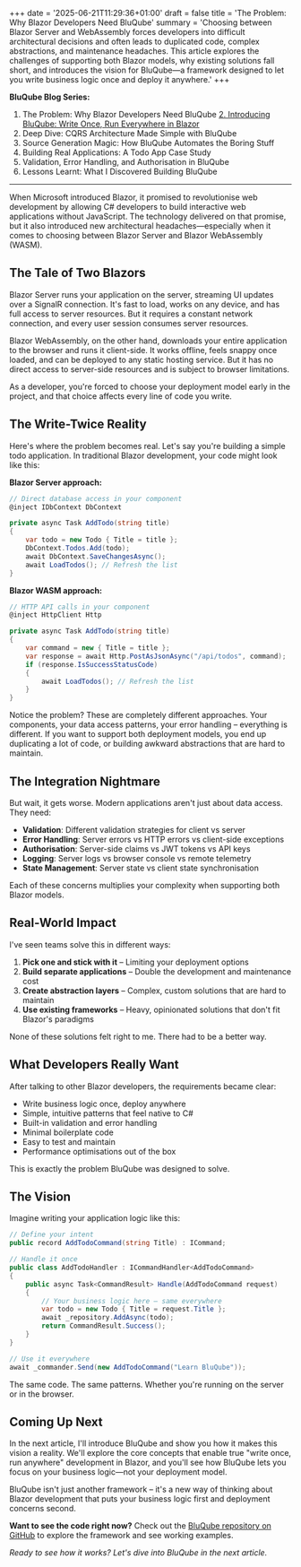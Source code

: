 +++
date = '2025-06-21T11:29:36+01:00'
draft = false
title = 'The Problem: Why Blazor Developers Need BluQube'
summary = 'Choosing between Blazor Server and WebAssembly forces developers into difficult architectural decisions and often leads to duplicated code, complex abstractions, and maintenance headaches. This article explores the challenges of supporting both Blazor models, why existing solutions fall short, and introduces the vision for BluQube—a framework designed to let you write business logic once and deploy it anywhere.'
+++

**BluQube Blog Series:**

1. The Problem: Why Blazor Developers Need BluQube
[2. Introducing BluQube: Write Once, Run Everywhere in Blazor](posts/introducing-bluqube-write-once-run-everywhere-in-blazor/)
3. Deep Dive: CQRS Architecture Made Simple with BluQube
4. Source Generation Magic: How BluQube Automates the Boring Stuff
5. Building Real Applications: A Todo App Case Study
6. Validation, Error Handling, and Authorisation in BluQube
7. Lessons Learnt: What I Discovered Building BluQube

---

When Microsoft introduced Blazor, it promised to revolutionise web development by allowing C# developers to build interactive web applications without JavaScript. The technology delivered on that promise, but it also introduced new architectural headaches—especially when it comes to choosing between Blazor Server and Blazor WebAssembly (WASM).

## The Tale of Two Blazors

Blazor Server runs your application on the server, streaming UI updates over a SignalR connection. It's fast to load, works on any device, and has full access to server resources. But it requires a constant network connection, and every user session consumes server resources.

Blazor WebAssembly, on the other hand, downloads your entire application to the browser and runs it client-side. It works offline, feels snappy once loaded, and can be deployed to any static hosting service. But it has no direct access to server-side resources and is subject to browser limitations.

As a developer, you're forced to choose your deployment model early in the project, and that choice affects every line of code you write.

## The Write-Twice Reality

Here's where the problem becomes real. Let's say you're building a simple todo application. In traditional Blazor development, your code might look like this:

**Blazor Server approach:**

```csharp
// Direct database access in your component
@inject IDbContext DbContext

private async Task AddTodo(string title)
{
    var todo = new Todo { Title = title };
    DbContext.Todos.Add(todo);
    await DbContext.SaveChangesAsync();
    await LoadTodos(); // Refresh the list
}
```

**Blazor WASM approach:**

```csharp
// HTTP API calls in your component
@inject HttpClient Http

private async Task AddTodo(string title)
{
    var command = new { Title = title };
    var response = await Http.PostAsJsonAsync("/api/todos", command);
    if (response.IsSuccessStatusCode)
    {
        await LoadTodos(); // Refresh the list
    }
}
```

Notice the problem? These are completely different approaches. Your components, your data access patterns, your error handling – everything is different. If you want to support both deployment models, you end up duplicating a lot of code, or building awkward abstractions that are hard to maintain.

## The Integration Nightmare

But wait, it gets worse. Modern applications aren't just about data access. They need:

- **Validation**: Different validation strategies for client vs server
- **Error Handling**: Server errors vs HTTP errors vs client-side exceptions
- **Authorisation**: Server-side claims vs JWT tokens vs API keys
- **Logging**: Server logs vs browser console vs remote telemetry
- **State Management**: Server state vs client state synchronisation

Each of these concerns multiplies your complexity when supporting both Blazor models.

## Real-World Impact

I've seen teams solve this in different ways:

1. **Pick one and stick with it** – Limiting your deployment options
2. **Build separate applications** – Double the development and maintenance cost
3. **Create abstraction layers** – Complex, custom solutions that are hard to maintain
4. **Use existing frameworks** – Heavy, opinionated solutions that don't fit Blazor's paradigms

None of these solutions felt right to me. There had to be a better way.

## What Developers Really Want

After talking to other Blazor developers, the requirements became clear:

- Write business logic once, deploy anywhere
- Simple, intuitive patterns that feel native to C#
- Built-in validation and error handling
- Minimal boilerplate code
- Easy to test and maintain
- Performance optimisations out of the box

This is exactly the problem BluQube was designed to solve.

## The Vision

Imagine writing your application logic like this:

```csharp
// Define your intent
public record AddTodoCommand(string Title) : ICommand;

// Handle it once
public class AddTodoHandler : ICommandHandler<AddTodoCommand>
{
    public async Task<CommandResult> Handle(AddTodoCommand request)
    {
        // Your business logic here – same everywhere
        var todo = new Todo { Title = request.Title };
        await _repository.AddAsync(todo);
        return CommandResult.Success();
    }
}

// Use it everywhere
await _commander.Send(new AddTodoCommand("Learn BluQube"));
```

The same code. The same patterns. Whether you're running on the server or in the browser.

## Coming Up Next

In the next article, I'll introduce BluQube and show you how it makes this vision a reality. We'll explore the core concepts that enable true "write once, run anywhere" development in Blazor, and you'll see how BluQube lets you focus on your business logic—not your deployment model.

BluQube isn't just another framework – it's a new way of thinking about Blazor development that puts your business logic first and deployment concerns second.

**Want to see the code right now?** Check out the [BluQube repository on GitHub](https://github.com/roly445/bluqube) to explore the framework and see working examples.

*Ready to see how it works? Let's dive into BluQube in the next article.*
